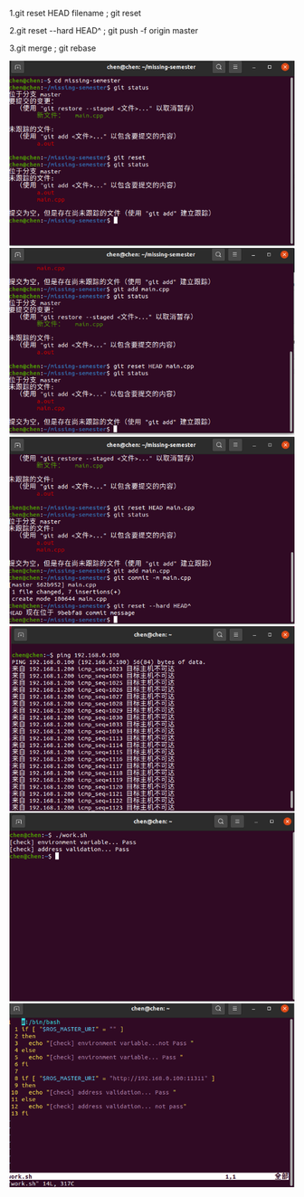 1.git reset HEAD filename ; git reset

2.git reset --hard HEAD^ ; git push -f origin master

3.git merge  ; git rebase

![avatar](1.png)
![avatar](2.png)
![avatar](3.png)
![avatar](4.png)
![avatar](5.png)
![avatar](6.png)
